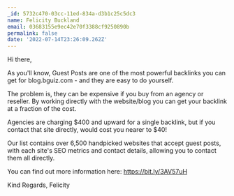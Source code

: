 ```yaml
---
_id: 5732c470-03cc-11ed-834a-d3b1c25c5dc3
name: Felicity Buckland
email: 03683155e9ec42e70f3388cf9250890b
permalink: false
date: '2022-07-14T23:26:09.262Z'
---
```

Hi there,

As you'll know, Guest Posts are one of the most powerful backlinks you can get for blog.bguiz.com - and they are easy to do yourself.

The problem is, they can be expensive if you buy from an agency or reseller. By working directly with the website/blog you can get your backlink at a fraction of the cost.

Agencies are charging $400 and upward for a single backlink, but if you contact that site directly, would cost you nearer to $40!

Our list contains over 6,500 handpicked websites that accept guest posts, with each site's SEO metrics and contact details, allowing you to contact them all directly.

You can find out more information here: https://bit.ly/3AV57uH

Kind Regards,
Felicity
